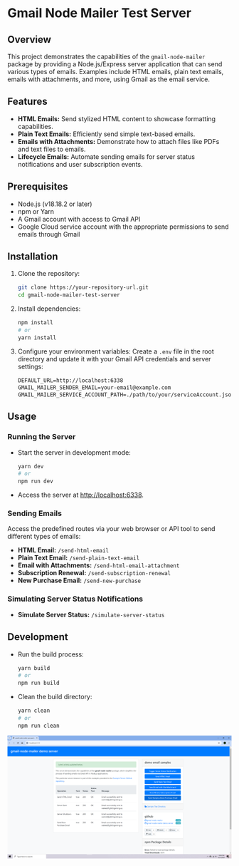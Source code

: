 # Gmail Node Mailer Test Server

## Overview
This project demonstrates the capabilities of the `gmail-node-mailer` package by providing a Node.js/Express server application that can send various types of emails. Examples include HTML emails, plain text emails, emails with attachments, and more, using Gmail as the email service.

## Features
- **HTML Emails:** Send stylized HTML content to showcase formatting capabilities.
- **Plain Text Emails:** Efficiently send simple text-based emails.
- **Emails with Attachments:** Demonstrate how to attach files like PDFs and text files to emails.
- **Lifecycle Emails:** Automate sending emails for server status notifications and user subscription events.

## Prerequisites
- Node.js (v18.18.2 or later)
- npm or Yarn
- A Gmail account with access to Gmail API
- Google Cloud service account with the appropriate permissions to send emails through Gmail

## Installation

1. Clone the repository:
   ```bash
   git clone https://your-repository-url.git
   cd gmail-node-mailer-test-server
   ```

2. Install dependencies:
   ```bash
   npm install
   # or
   yarn install
   ```

3. Configure your environment variables:
   Create a `.env` file in the root directory and update it with your Gmail API credentials and server settings:
   ```plaintext
   DEFAULT_URL=http://localhost:6338
   GMAIL_MAILER_SENDER_EMAIL=your-email@example.com
   GMAIL_MAILER_SERVICE_ACCOUNT_PATH=./path/to/your/serviceAccount.json
   ```

## Usage

### Running the Server
- Start the server in development mode:
  ```bash
  yarn dev
  # or
  npm run dev
  ```

- Access the server at [http://localhost:6338](http://localhost:6338).

### Sending Emails
Access the predefined routes via your web browser or API tool to send different types of emails:
- **HTML Email:** `/send-html-email`
- **Plain Text Email:** `/send-plain-text-email`
- **Email with Attachments:** `/send-html-email-attachment`
- **Subscription Renewal:** `/send-subscription-renewal`
- **New Purchase Email:** `/send-new-purchase`

### Simulating Server Status Notifications
- **Simulate Server Status:** `/simulate-server-status`

## Development

- Run the build process:
  ```bash
  yarn build
  # or
  npm run build
  ```

- Clean the build directory:
  ```bash
  yarn clean
  # or
  npm run clean
  ```
![Demo Server](https://github.com/Wal33D/gmail-node-mailer-example-server/blob/master/demoServer.png "Demo Server Image")

